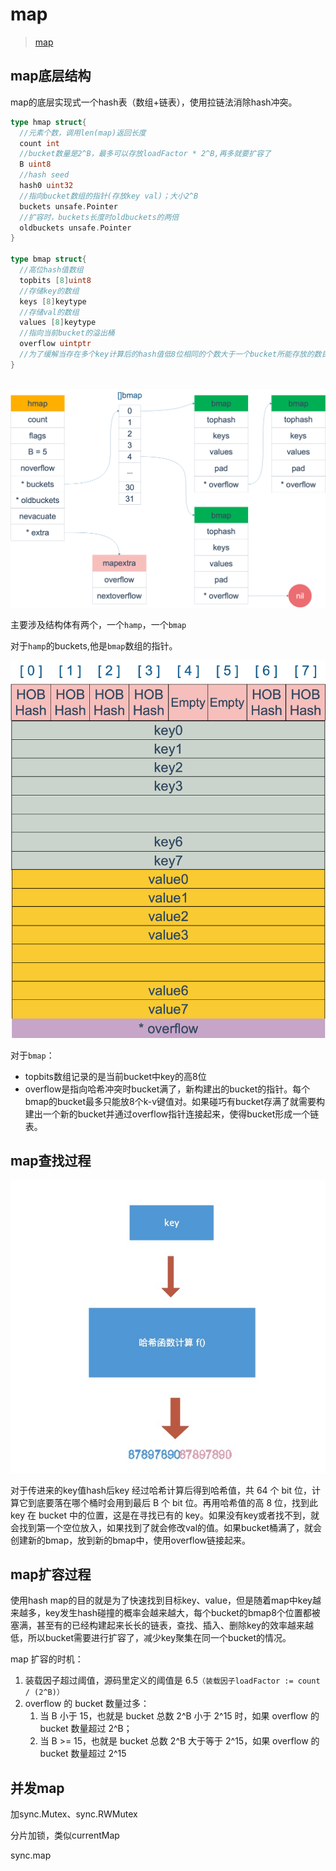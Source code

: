 # map



> [map](https://www.cnblogs.com/qcrao-2018/p/10903807.html#map-%E5%86%85%E5%AD%98%E6%A8%A1%E5%9E%8B)

## map底层结构

map的底层实现式一个hash表（数组+链表），使用拉链法消除hash冲突。

```go
type hmap struct{
  //元素个数，调用len(map)返回长度
  count int
  //bucket数量是2^B，最多可以存放loadFactor * 2^B,再多就要扩容了
  B uint8 
  //hash seed
  hash0 uint32
  //指向bucket数组的指针(存放key val)；大小2^B
  buckets unsafe.Pointer
  //扩容时，buckets长度时oldbuckets的两倍
  oldbuckets unsafe.Pointer
}

type bmap struct{
  //高位hash值数组
  topbits [8]uint8
  //存储key的数组
  keys [8]keytype 
  //存储val的数组
  values [8]keytype
  //指向当前bucket的溢出桶
  overflow uintptr 
  //为了缓解当存在多个key计算后的hash值低8位相同的个数大于一个bucket所能存放的数目8个时，且这个map还没达到扩容条件时，做的一种存储设计。
}



```



![hashmap bmap](57576986-acd87600-749f-11e9-8710-75e423c7efdb.png)

主要涉及结构体有两个，一个`hamp`，一个`bmap`

对于`hamp`的buckets,他是`bmap`数组的指针。

![bmap struct](57577391-f88f1d80-74a7-11e9-893c-4783dc4fb35e.png)

对于`bmap`：

- topbits数组记录的是当前bucket中key的高8位
- overflow是指向哈希冲突时bucket满了，新构建出的bucket的指针。每个bmap的bucket最多只能放8个k-v键值对。如果碰巧有bucket存满了就需要构建出一个新的bucket并通过overflow指针连接起来，使得bucket形成一个链表。



## map查找过程

![在这里插入图片描述](eb6ca7130cfc6b7da57663c9f2aa0a3b.png)

对于传进来的key值hash后key 经过哈希计算后得到哈希值，共 64 个 bit 位，计算它到底要落在哪个桶时会用到最后 B 个 bit 位。再用哈希值的高 8 位，找到此 key 在 bucket 中的位置，这是在寻找已有的 key。如果没有key或者找不到，就会找到第一个空位放入，如果找到了就会修改val的值。如果bucket桶满了，就会创建新的bmap，放到新的bmap中，使用overflow链接起来。

## map扩容过程

使用hash map的目的就是为了快速找到目标key、value，但是随着map中key越来越多，key发生hash碰撞的概率会越来越大，每个bucket的bmap8个位置都被塞满，甚至有的已经构建起来长长的链表，查找、插入、删除key的效率越来越低，所以bucket需要进行扩容了，减少key聚集在同一个bucket的情况。

map 扩容的时机：

1. 装载因子超过阈值，源码里定义的阈值是 6.5`（装载因子loadFactor := count / (2^B)）`
2. overflow 的 bucket 数量过多：
   1. 当 B 小于 15，也就是 bucket 总数 2^B 小于 2^15 时，如果 overflow 的 bucket 数量超过 2^B；
   2. 当 B >= 15，也就是 bucket 总数 2^B 大于等于 2^15，如果 overflow 的 bucket 数量超过 2^15

## 并发map

加sync.Mutex、sync.RWMutex



分片加锁，类似currentMap



sync.map